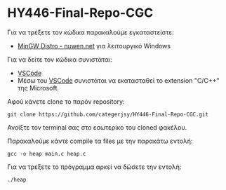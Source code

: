 # HY446-Final-Repo-CGC

Για να τρέξετε τον κώδικα παρακαλούμε εγκαταστείστε:
-  [MinGW Distro - nuwen.net](https://nuwen.net/mingw.html) για λειτουργικό Windows

Για να δείτε τον κώδικα συνιστάται:
- [VSCode](https://code.visualstudio.com/) 
- Μέσω του [VSCode](https://code.visualstudio.com/) συνιστάται να εκατασταθεί το extension "C/C++" της Microsoft.

Αφού κάνετε clone το παρόν repository:
```
git clone https://github.com/categerjsy/HY446-Final-Repo-CGC.git
```

Ανοίξτε τον terminal σας στο εσωτερίκο του cloned φακέλου.

Παρακαλούμε κάντε compile τα files με την παρακάτω εντολή:
```
gcc -o heap main.c heap.c
```
Για να τρεξετε το πρόγραμμα αρκεί να δώσετε την εντολή:
```
./heap
```